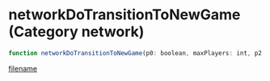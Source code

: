 # networkDoTransitionToNewGame (Category network)

```js
function networkDoTransitionToNewGame(p0: boolean, maxPlayers: int, p2: boolean): boolean
```

[filename](networkDoTransitionToNewGame_m.md ':include')